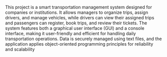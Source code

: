 This project is a smart transportation management system designed for companies or institutions. It allows managers to organize trips, assign drivers, and manage vehicles, while drivers can view their assigned trips and passengers can register, book trips, and review their tickets. The system features both a graphical user interface (GUI) and a console interface, making it user-friendly and efficient for handling daily transportation operations. Data is securely managed using text files, and the application applies object-oriented programming principles for reliability and scalability
